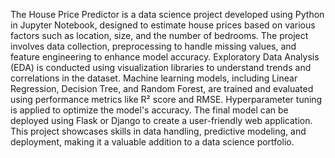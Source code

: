 The House Price Predictor is a data science project developed using Python in Jupyter Notebook, designed to estimate house prices based on various factors such as location, size, and the number of bedrooms. The project involves data collection, preprocessing to handle missing values, and feature engineering to enhance model accuracy. Exploratory Data Analysis (EDA) is conducted using visualization libraries to understand trends and correlations in the dataset. Machine learning models, including Linear Regression, Decision Tree, and Random Forest, are trained and evaluated using performance metrics like R² score and RMSE. Hyperparameter tuning is applied to optimize the model's accuracy. The final model can be deployed using Flask or Django to create a user-friendly web application. This project showcases skills in data handling, predictive modeling, and deployment, making it a valuable addition to a data science portfolio.
